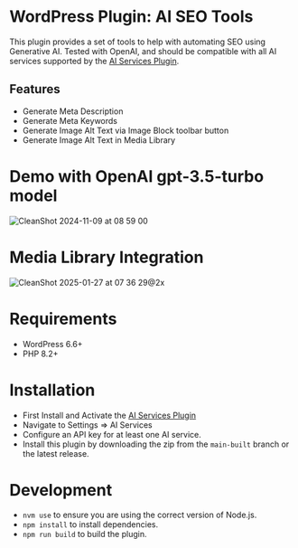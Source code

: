 # WordPress Plugin: AI SEO Tools

This plugin provides a set of tools to help with automating SEO using Generative AI.  Tested with OpenAI, and should
be compatible with all AI services supported by the [AI Services Plugin](https://github.com/felixarntz/ai-services).

## Features

- Generate Meta Description
- Generate Meta Keywords
- Generate Image Alt Text via Image Block toolbar button
- Generate Image Alt Text in Media Library

# Demo with OpenAI gpt-3.5-turbo model

![CleanShot 2024-11-09 at 08 59 00](https://github.com/user-attachments/assets/1f137840-f8f2-42e9-be60-d32e0e011bcb)

# Media Library Integration

![CleanShot 2025-01-27 at 07 36 29@2x](https://github.com/user-attachments/assets/6b2db4b5-2fc4-4975-9f42-ae31bdcc9392)

# Requirements

- WordPress 6.6+
- PHP 8.2+

# Installation
- First Install and Activate the [AI Services Plugin](https://wordpress.org/plugins/ai-services/)
- Navigate to Settings => AI Services
- Configure an API key for at least one AI service.
- Install this plugin by downloading the zip from the `main-built` branch or the latest release.

# Development
- `nvm use` to ensure you are using the correct version of Node.js.
- `npm install` to install dependencies.
- `npm run build` to build the plugin.
